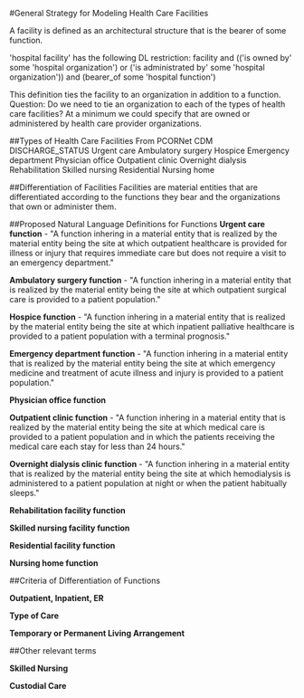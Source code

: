 #General Strategy for Modeling Health Care Facilities

A facility is defined as an architectural structure that is the bearer of some function.

'hospital facility' has the following DL restriction: facility and (('is owned by' some 'hospital organization') or ('is administrated by' some 'hospital organization')) and (bearer_of some 'hospital function')

This definition ties the facility to an organization in addition to a function.  
Question: Do we need to tie an organization to each of the types of health care facilities?  At a minimum we could specify that are owned or administered by health care provider organizations.


##Types of Health Care Facilities From PCORNet CDM DISCHARGE_STATUS
Urgent care
Ambulatory surgery
Hospice
Emergency department
Physician office
Outpatient clinic
Overnight dialysis
Rehabilitation
Skilled nursing
Residential
Nursing home

##Differentiation of Facilities
Facilities are material entities that are differentiated according to the functions they bear and the organizations that own or administer them.

##Proposed Natural Language Definitions for Functions
**Urgent care function** - "A function inhering in a material entity that is realized by the material entity being the site at which outpatient healthcare is provided for illness or injury that requires immediate care but does not require a visit to an emergency department."

**Ambulatory surgery function** - "A function inhering in a material entity that is realized by the material entity being the site at which outpatient surgical care is provided to a patient population."

**Hospice function** - "A function inhering in a material entity that is realized by the material entity being the site at which inpatient palliative healthcare is provided to a patient population with a terminal prognosis."

**Emergency department function** - "A function inhering in a material entity that is realized by the material entity being the site at which emergency medicine and treatment of acute illness and injury is provided to a patient population."

**Physician office function**

**Outpatient clinic function** - "A function inhering in a material entity that is realized by the material entity being the site at which medical care is provided to a patient population and in which the patients receiving the medical care each stay for less than 24 hours."

**Overnight dialysis clinic function** - "A function inhering in a material entity that is realized by the material entity being the site at which hemodialysis is administered to a patient population at night or when the patient habitually sleeps."

**Rehabilitation facility function**

**Skilled nursing facility function**

**Residential facility function**

**Nursing home function**

##Criteria of Differentiation of Functions

**Outpatient, Inpatient, ER**

**Type of Care**

**Temporary or Permanent Living Arrangement**

##Other relevant terms

**Skilled Nursing**

**Custodial Care**
